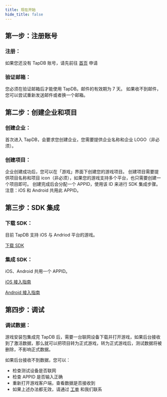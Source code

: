 ```yaml
---
title: 现在开始
hide_title: false
---
```


## 第一步：注册账号
### 注册：
如果您还没有 TapDB 账号，请先前往 [首页](/index.html "_tapdb") 申请
### 验证邮箱：
您必须在验证邮箱后才能使用 TapDB。邮件的有效期为 7 天。
如果收不到邮件，您可以尝试重新发送邮件或者换一个邮箱。

## 第二步：创建企业和项目
### 创建企业：
首次进入 TapDB，会要求您创建企业，您需要提供企业名称和企业 LOGO（非必须）。
### 创建项目：
企业创建成功后，您可以在「游戏」界面下创建您的游戏项目。
创建项目需要提供项目名称和项目 icon（非必须），如果您的游戏支持多个平台，也只需要创建一个项目即可。
创建完成后会分配一个 APPID，使用该 ID 来进行 SDK 集成步骤。
<Red>注意：iOS 和 Android 共用此 APPID。</Red>

## 第三步：SDK 集成
### 下载 SDK：
目前 TapDB 支持 iOS 与 Andriod 平台的游戏。

[下载 SDK](download "_blank")

### 集成 SDK：
iOS、Android 共用一个 APPID。

[iOS 接入指南](sdk/iOS "_blank")

[Android 接入指南](sdk/Android "_blank")


## 第四步：调试
### 调试数据：

游戏安装包集成完 TapDB 后，需要一台联网设备下载并打开游戏，如果后台接收到了激活数据，那么就可以把项目转为正式游戏，转为正式游戏后，测试数据将被删除，不影响正式数据。

如果后台接收不到数据，您可以：
- 检查测试设备是否联网
- 检查 APPID 是否输入正确
- 重新打开游戏客户端，查看数据是否接收到
- 如果上述办法都无效，请通过 [工单](/dm/m/workOrder "_tapdb") 和我们联系
